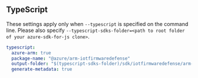 ## TypeScript

These settings apply only when `--typescript` is specified on the command line.
Please also specify `--typescript-sdks-folder=<path to root folder of your azure-sdk-for-js clone>`.

``` yaml $(typescript)
typescript:
  azure-arm: true
  package-name: "@azure/arm-iotfirmwaredefense"
  output-folder: "$(typescript-sdks-folder)/sdk/iotfirmwaredefense/arm-iotfirmwaredefense"
  generate-metadata: true
```
